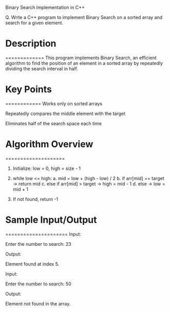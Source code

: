 Binary Search Implementation in C++

Q. Write a C++ program to implement Binary Search on a sorted array and search for a given element.



# Description
=============
This program implements Binary Search, an efficient algorithm to find the position of an element in a sorted array by repeatedly dividing the search interval in half.



# Key Points
============
Works only on sorted arrays

Repeatedly compares the middle element with the target

Eliminates half of the search space each time



# Algorithm Overview
====================
1. Initialize: low = 0, high = size - 1

2. while low <= high:
   a. mid = low + (high - low) / 2
   b. if arr[mid] == target → return mid
   c. else if arr[mid] > target → high = mid - 1
   d. else → low = mid + 1

3. If not found, return -1



# Sample Input/Output
=====================
Input:

Enter the number to search: 23


Output:

Element found at index 5.


Input:

Enter the number to search: 50


Output:

Element not found in the array.
